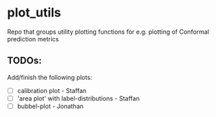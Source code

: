 # plot_utils
Repo that groups utility plotting functions for e.g. plotting of Conformal prediction metrics

## TODOs:

Add/finish the following plots:
 - [ ] calibration plot - Staffan
 - [ ] 'area plot' with label-distributions - Staffan
 - [ ] bubbel-plot - Jonathan

